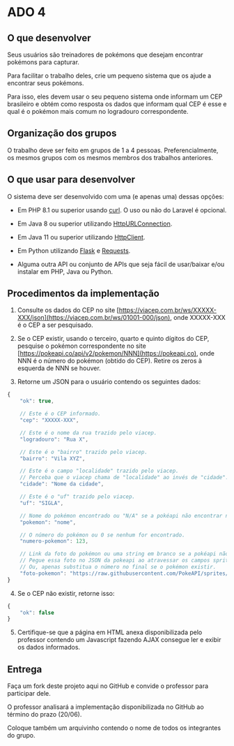 # ADO 4

## O que desenvolver

Seus usuários são treinadores de pokémons que desejam encontrar pokémons para capturar.

Para facilitar o trabalho deles, crie um pequeno sistema que os ajude a encontrar seus pokémons.

Para isso, eles devem usar o seu pequeno sistema onde informam um CEP brasileiro e obtém como resposta os dados que informam qual CEP é esse e qual é o pokémon mais comum no logradouro correspondente.

## Organização dos grupos

O trabalho deve ser feito em grupos de 1 a 4 pessoas.
Preferencialmente, os mesmos grupos com os mesmos membros dos trabalhos anteriores.

## O que usar para desenvolver

O sistema deve ser desenvolvido com uma (e apenas uma) dessas opções:

* Em PHP 8.1 ou superior usando [curl](https://www.php.net/manual/en/curl.examples-basic.php). O uso ou não do Laravel é opcional.

* Em Java 8 ou superior utilizando [HttpURLConnection](https://docs.oracle.com/en/java/javase/20/docs/api/java.base/java/net/HttpURLConnection.html).

* Em Java 11 ou superior utilizando [HttpClient](https://docs.oracle.com/en/java/javase/20/docs/api/java.net.http/java/net/http/HttpClient.html).

* Em Python utilizando [Flask](https://flask.palletsprojects.com/en/2.3.x/) e [Requests](https://requests.readthedocs.io/en/latest/).

* Alguma outra API ou conjunto de APIs que seja fácil de usar/baixar e/ou instalar em PHP, Java ou Python.

## Procedimentos da implementação

1. Consulte os dados do CEP no site [https://viacep.com.br/ws/XXXXX-XXX/json](https://viacep.com.br/ws/01001-000/json), onde XXXXX-XXX é o CEP a ser pesquisado.

2. Se o CEP existir, usando o terceiro, quarto e quinto dígitos do CEP, pesquise o pokémon correspondente
no site [https://pokeapi.co/api/v2/pokemon/NNN](https://pokeapi.co), onde NNN é o número do pokémon (obtido do CEP). Retire os zeros à esquerda de NNN se houver.

3. Retorne um JSON para o usuário contendo os seguintes dados:

```javascript
{
    "ok": true,

    // Este é o CEP informado.
    "cep": "XXXXX-XXX",

    // Este é o nome da rua trazido pelo viacep.
    "logradouro": "Rua X",

    // Este é o "bairro" trazido pelo viacep.
    "bairro": "Vila XYZ",

    // Este é o campo "localidade" trazido pelo viacep.
    // Perceba que o viacep chama de "localidade" ao invés de "cidade".
    "cidade": "Nome da cidade",

    // Este é o "uf" trazido pelo viacep.
    "uf": "SIGLA",

    // Nome do pokémon encontrado ou "N/A" se a pokéapi não encontrar nenhum.
    "pokemon": "nome",

    // O número do pokémon ou 0 se nenhum for encontrado.
    "numero-pokemon": 123,

    // Link da foto do pokémon ou uma string em branco se a pokéapi não encontrar o pokémon.
    // Pegue essa foto no JSON da pokeapi ao atravessar os campos sprites->other->official_artwork->front_default.
    // Ou, apenas substitua o número no final se o pokémon existir.
    "foto-pokemon": "https://raw.githubusercontent.com/PokeAPI/sprites/master/sprites/pokemon/other/official-artwork/1.png"
}
```

4. Se o CEP não existir, retorne isso:

```javascript
{
    "ok": false
}
```

5. Certifique-se que a página em HTML anexa disponibilizada pelo professor contendo um Javascript fazendo AJAX consegue ler e exibir os dados informados.

## Entrega

Faça um fork deste projeto aqui no GitHub e convide o professor para participar dele.

O professor analisará a implementação disponibilizada no GitHub ao término do prazo (20/06).

Coloque também um arquivinho contendo o nome de todos os integrantes do grupo.
